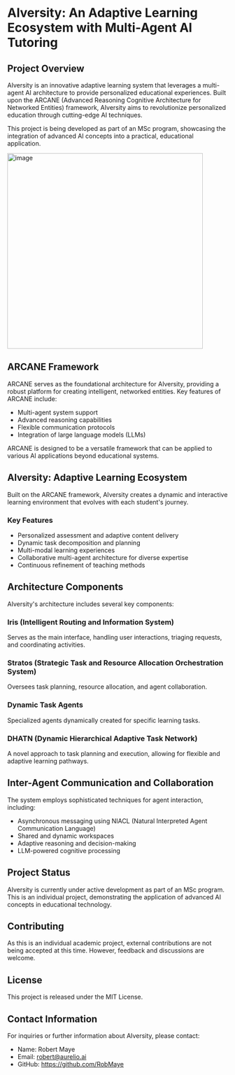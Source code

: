 # AIversity: An Adaptive Learning Ecosystem with Multi-Agent AI Tutoring

## Project Overview

AIversity is an innovative adaptive learning system that leverages a multi-agent AI architecture to provide personalized educational experiences. Built upon the ARCANE (Advanced Reasoning Cognitive Architecture for Networked Entities) framework, AIversity aims to revolutionize personalized education through cutting-edge AI techniques.

This project is being developed as part of an MSc program, showcasing the integration of advanced AI concepts into a practical, educational application.

<img width="447" alt="image" src="https://github.com/user-attachments/assets/a431950e-b1f9-49a3-965c-40b681e9e100">

## ARCANE Framework

ARCANE serves as the foundational architecture for AIversity, providing a robust platform for creating intelligent, networked entities. Key features of ARCANE include:

- Multi-agent system support
- Advanced reasoning capabilities
- Flexible communication protocols
- Integration of large language models (LLMs)

ARCANE is designed to be a versatile framework that can be applied to various AI applications beyond educational systems.

## AIversity: Adaptive Learning Ecosystem

Built on the ARCANE framework, AIversity creates a dynamic and interactive learning environment that evolves with each student's journey. 

### Key Features

- Personalized assessment and adaptive content delivery
- Dynamic task decomposition and planning
- Multi-modal learning experiences
- Collaborative multi-agent architecture for diverse expertise
- Continuous refinement of teaching methods

## Architecture Components

AIversity's architecture includes several key components:

### Iris (Intelligent Routing and Information System)

Serves as the main interface, handling user interactions, triaging requests, and coordinating activities.

### Stratos (Strategic Task and Resource Allocation Orchestration System)

Oversees task planning, resource allocation, and agent collaboration.

### Dynamic Task Agents

Specialized agents dynamically created for specific learning tasks.

### DHATN (Dynamic Hierarchical Adaptive Task Network)

A novel approach to task planning and execution, allowing for flexible and adaptive learning pathways.

## Inter-Agent Communication and Collaboration

The system employs sophisticated techniques for agent interaction, including:

- Asynchronous messaging using NIACL (Natural Interpreted Agent Communication Language)
- Shared and dynamic workspaces
- Adaptive reasoning and decision-making
- LLM-powered cognitive processing

## Project Status

AIversity is currently under active development as part of an MSc program. This is an individual project, demonstrating the application of advanced AI concepts in educational technology.

## Contributing

As this is an individual academic project, external contributions are not being accepted at this time. However, feedback and discussions are welcome.

## License

This project is released under the MIT License.

## Contact Information

For inquiries or further information about AIversity, please contact:

- Name: Robert Maye
- Email: robert@aurelio.ai
- GitHub: https://github.com/RobMaye
